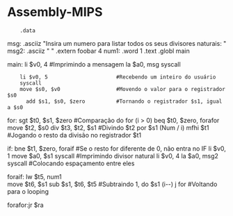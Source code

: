 # Assembly-MIPS
        .data
msg:    .asciiz "Insira um numero para listar todos os seus divisores naturais: "
msg2:   .asciiz " "
	      .extern foobar 4
	      num1: .word 1
	      .text
	      .globl main


main:   li $v0, 4  			        #Imprimindo a mensagem
      	la $a0, msg
      	syscall	
	
      	li $v0, 5			           #Recebendo um inteiro do usuário
      	syscall      
      	move $s0, $v0			       #Movendo o valor para o registrador $s0
	      add $s1, $s0, $zero		   #Tornando o registrador $s1, igual a $s0

for:    sgt $t0, $s1, $zero		   #Comparação do for (i > 0)
	      beq $t0, $zero, forafor
	      move $t2, $s0
	      div $t3, $t2, $s1		     #Divindo $t2 por $s1 (Num / i)
	      mfhi $t1			           #Jogando o resto da divisão no registrador $t1

if:	    bne $t1, $zero, foraif	 #Se o resto for diferente de 0, não entra no IF
	      li $v0, 1	
	      move $a0, $s1
	      syscall				           #Imprimindo divisor natural
	      li $v0, 4
      	la $a0, msg2
      	syscall				           #Colocando espaçamento entre eles

foraif:	lw $t5, num1			
	      move $t6, $s1
	      sub $s1, $t6, $t5		      #Subtraindo 1, do $s1 (i--)
	      j for				              #Voltando para o looping

forafor:jr $ra
